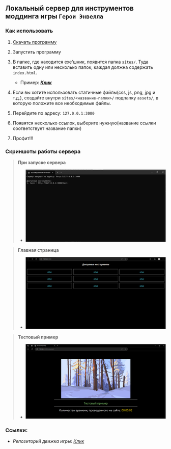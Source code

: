 ## Локальный сервер для инструментов моддинга игры `Герои Энвелла`

### Как использовать

1. [Скачать программу](https://github.com/Rul991/envell-tools-local-server/releases/latest)

2. Запустить программу

3. В папке, где находится exe'шник, появится папка `sites/`. Туда вставить одну или несколько папок, каждая должна содержать `index.html`. 
   - Пример: [***Клик***](example)

4. Если вы хотите использовать статичные файлы(css, js, png, jpg и т.д.), создайте внутри `sites/<название-папки>/` подпапку `assets/`, в которую положите все необходимые файлы.

5. Перейдите по адресу: `127.0.0.1:3000`

6. Появятся несколько ссылок, выберите нужную(название ссылки соответствует название папки)

7. Профит!!!

### Скриншоты работы сервера

> **При запуске сервера**
>
> - ![Скриншот командной строки](images/start.png)

> **Главная страница**
>
> - ![Скриншот главной страницы](images/index.png)

> **Тестовый пример**
>
> - ![Скриншот примера](images/test.png)

### Ссылки:

- *Репозиторий движка игры*: [*Клик*](https://github.com/traeterno/Ae2D) 
